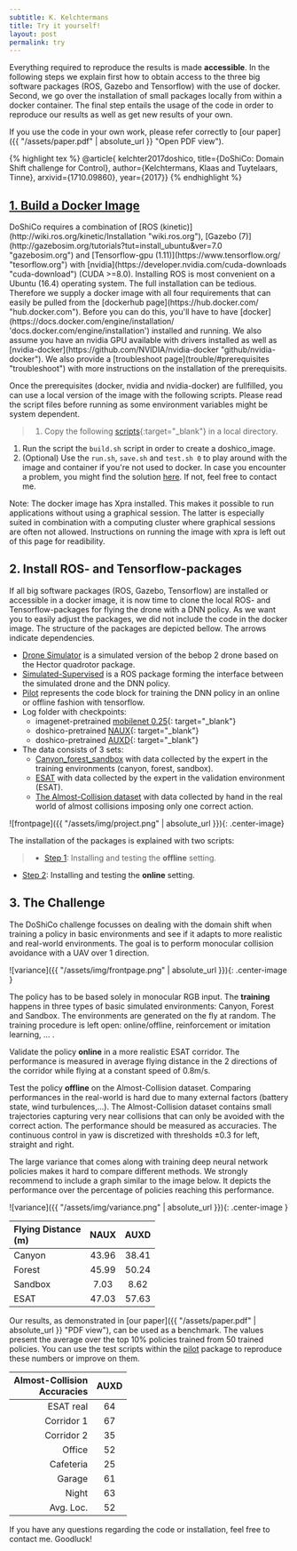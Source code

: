 ```yaml
---
subtitle: K. Kelchtermans
title: Try it yourself!
layout: post
permalink: try
---
```


Everything required to reproduce the results is made **accessible**. In the following steps we explain first how to obtain access to the three big software packages (ROS, Gazebo and Tensorflow) with the use of docker. Second, we go over the installation of small packages locally from within a docker container. The final step entails the usage of the code in order to reproduce our results as well as get new results of your own.

If you use the code in your own work, please refer correctly to [our paper]({{ "/assets/paper.pdf" | absolute_url }} "Open PDF view").

{% highlight tex %}
	@article{ kelchter2017doshico,
		title={DoShiCo: Domain Shift challenge for Control},
		author={Kelchtermans, Klaas and Tuytelaars, Tinne},
		arxivid={1710.09860},
		year={2017}}
{% endhighlight %}



<h2><a href="https://github.com/kkelchte/doshico/tree/master/assets/code" target="_blank">1. Build a Docker Image</a></h2>
DoShiCo requires a combination of [ROS (kinetic)](http://wiki.ros.org/kinetic/Installation "wiki.ros.org"), [Gazebo (7)](http://gazebosim.org/tutorials?tut=install_ubuntu&ver=7.0 "gazebosim.org") and [Tensorflow-gpu (1.11)](https://www.tensorflow.org/ "tesorflow.org") with [nvidia](https://developer.nvidia.com/cuda-downloads "cuda-download") (CUDA >=8.0). Installing ROS is most convenient on a Ubuntu (16.4) operating system. The full installation can be tedious. Therefore we supply a docker image with all four requirements that can easily be pulled from the [dockerhub page](https://hub.docker.com/ "hub.docker.com"). Before you can do this, you'll have to have [docker](https://docs.docker.com/engine/installation/ 'docs.docker.com/engine/installation') installed and running. We also assume you have an nvidia GPU available with drivers installed as well as [nvidia-docker](https://github.com/NVIDIA/nvidia-docker "github/nvidia-docker"). We also provide a [troubleshoot page](trouble/#prerequisites "troubleshoot") with more instructions on the installation of the prerequisits.

Once the prerequisites (docker, nvidia and nvidia-docker) are fullfilled, you can use a local version of the image with the following scripts. Please read the script files before running as some environment variables might be system dependent.

>1. Copy the following [scripts](https://github.com/kkelchte/doshico/tree/master/assets/code "docker-scripts"){:target="_blank"} in a local directory.
1. Run the script the `build.sh` script in order to create a doshico_image.
1. (Optional) Use the `run.sh`, `save.sh` and `test.sh 0` to play around with the image and container if you're not used to docker. In case you encounter a problem, you might find the solution [here](troubleshoot.md "Troubleshoot page"). If not, feel free to contact me.


Note: The docker image has Xpra installed. This makes it possible to run applications without using a graphical session. The latter is especially suited in combination with a computing cluster where graphical sessions are often not allowed. Instructions on running the image with xpra is left out of this page for readibility.




<h2>2. Install ROS- and Tensorflow-packages</h2>
If all big software packages (ROS, Gazebo, Tensorflow) are installed or accessible in a docker image, it is now time to clone the local ROS- and Tensorflow-packages for flying the drone with a DNN policy. As we want you to easily adjust the packages, we did not include the code in the docker image. The structure of the packages are depicted bellow. The arrows indicate dependencies.

* <a href="https://github.com/kkelchte/hector_quadrotor" target="_blank">Drone Simulator</a> is a simulated version of the bebop 2 drone based on the Hector quadrotor package.
* <a href="https://github.com/kkelchte/simulation_supervised" target="_blank">Simulated-Supervised</a> is a ROS package forming the interface between the simulated drone and the DNN policy.
* <a href="https://github.com/kkelchte/pilot" target="_blank">Pilot</a> represents the code block for training the DNN policy in an online or offline fashion with tensorflow. 
* Log folder with checkpoints:
	* imagenet-pretrained [mobilenet 0.25](https://homes.esat.kuleuven.be/~kkelchte/checkpoints/mobilenet_025.zip){: target="_blank"}
	* doshico-pretrained [NAUX](https://homes.esat.kuleuven.be/~kkelchte/checkpoints/naux.zip){: target="_blank"}
	* doshico-pretrained [AUXD](https://homes.esat.kuleuven.be/~kkelchte/checkpoints/auxd.zip){: target="_blank"}
* The data consists of 3 sets:
	* <a href="https://homes.esat.kuleuven.be/~kkelchte/data/pilot_data/canyon_forest_sandbox.zip" target="_blank">Canyon_forest_sandbox</a> with data collected by the expert in the training environments (canyon, forest, sandbox).
	* <a href="https://homes.esat.kuleuven.be/~kkelchte/data/pilot_data/esat.zip" target="_blank">ESAT</a> with data collected by the expert in the validation environment (ESAT).
	* <a href="https://homes.esat.kuleuven.be/~kkelchte/data/pilot_data/almost_collision_set.zip" target="_blank">The Almost-Collision dataset</a> with data collected by hand in the real world of almost collisions imposing only one correct action.

![frontpage]({{ "/assets/img/project.png" | absolute_url }}){: .center-image}

The installation of the packages is explained with two scripts:

> * <a href="https://github.com/kkelchte/doshico/tree/master/assets/instructions/step_one.sh" target="_blank">Step 1</a>: Installing and testing the **offline** setting.
* <a href="https://github.com/kkelchte/pilot/blob/master/scripts/step_two.sh" target="_blank">Step 2</a>: Installing and testing the **online** setting. 


<h2>3. The Challenge</h2>
The DoShiCo challenge focusses on dealing with the domain shift when training a policy in basic environments and see if it adapts to more realistic and real-world environments. The goal is to perform monocular collision avoidance with a UAV over 1 direction.

![variance]({{ "/assets/img/frontpage.png" | absolute_url }}){: .center-image }

The policy has to be based solely in monocular RGB input. The **training** happens in three types of basic simulated environments: Canyon, Forest and Sandbox. The environments are generated on the fly at random. The training procedure is left open: online/offline, reinforcement or imitation learning, ... . 

Validate the policy **online** in a more realistic ESAT corridor. The performance is measured in average flying distance in the 2 directions of the corridor while flying at a constant speed of 0.8m/s.

Test the policy **offline** on the Almost-Collision dataset. Comparing performances in the real-world is hard due to many external factors (battery state, wind turbulences,...). The Almost-Collision dataset contains small trajectories capturing very near collisions that can only be avoided with the correct action. The performance should be measured as accuracies. The continuous control in  yaw  is  discretized  with thresholds ±0.3 for left, straight and right.

The large variance that comes along with training deep neural network policies makes it hard to compare different methods. We strongly recommend to include a graph similar to the image below. It depicts the performance over the percentage of policies reaching this performance.

![variance]({{ "/assets/img/variance.png" | absolute_url }}){: .center-image }


| Flying Distance <br/>(m) | NAUX   | AUXD  |
|:-------------|:-------:|:------:|
| Canyon       | 43.96  | 38.41 |
| Forest       | 45.99  | 50.24 |
| Sandbox      | 7.03   | 8.62  |
| ESAT         | 47.03  | 57.63 |

Our results, as demonstrated in [our paper]({{ "/assets/paper.pdf" | absolute_url }} "PDF view"), can be used as a benchmark. The values present the average over the top 10% policies trained from 50 trained policies. You can use the test scripts within the [pilot](https://github.com/kkelchte/pilot) package to reproduce these numbers or improve on them.

| Almost-Collision <br/> Accuracies | AUXD |
|------------:|:--------:|
| ESAT real | 64 |
| Corridor 1 | 67 |
| Corridor 2 | 35 |
| Office  |52 |
| Cafeteria | 25 |
| Garage | 61 |
| Night | 63 |
| Avg. Loc. | 52 |


If you have any questions regarding the code or installation, feel free to contact me. Goodluck!

